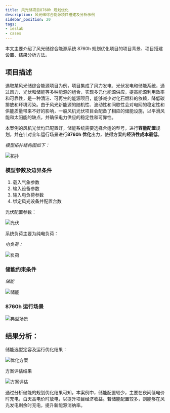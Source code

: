 ```yaml
---
title: 风光储项目8760h 规划优化
description: 风光储综合能源项目搭建及分析示例
sidebar_position: 20
tags:
- ieslab
- cases
---
```


本文主要介绍了风光储综合能源系统 8760h 规划优化项目的项目背景、项目搭建设置、结果分析方法。


## 项目描述

选取某风光储综合能源项目为例，项目集成了风力发电、光伏发电和储能系统，通过风力、光伏和储能等多种能源的组合，实现多元化能源供应，提高能源利用效率和可靠性，是一种清洁、可再生的能源项目，能够减少对化石燃料的依赖，降低碳排放和环境污染。由于风光新能源的随机性、波动性和间歇性会对电网的稳定性和供能质量带来不好的影响，一般风机光伏项目会配备了相应的储能设施，以平滑风能和太阳能的缺点，并确保电力供应的稳定性和可靠性。

本案例的风机光伏均已配置好，储能系统需要选择合适的型号，进行**容量配置**规划，并在针对全年运行场景进行**8760h 优化**出力，使得方案的**经济性成本最低**。

*模型拓扑结构图如下：*

![拓扑](./topology.png "拓扑")


### 模型参数及边界条件

1. 载入气象参数
2. 输入设备参数
3. 输入电负荷参数
4. 绑定风光设备并配置台数

光伏配置参数：

![光伏](./PV.png "光伏")

系统负荷主要为纯电负荷：

*电负荷：*

![负荷](./load.png "负荷")

### 储能约束条件

*储能*

![储能](./storage.png "储能")


### 8760h 运行场景

![典型场景](./typical.png "典型场景")

## 结果分析：

储能选型定容及运行优化结果：

![优化方案](./optimization.png "优化方案")

方案评估结果

![方案评估](./evaluation.png "方案评估")

通过分析储能的规划优化结果可知，本案例中，储能配置较少，主要在夜间低电价时充电，白天高电价时放电，以提升项目经济收益。若储能配置较多，则能够在风光发电剩余时充电，提升新能源消纳率。

